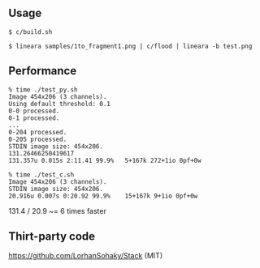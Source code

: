 
## Usage

```
$ c/build.sh

$ lineara samples/1to_fragment1.png | c/flood | lineara -b test.png
```

## Performance

```
% time ./test_py.sh 
Image 454x206 (3 channels).
Using default threshold: 0.1
0-0 processed.
0-1 processed.
...
0-204 processed.
0-205 processed.
STDIN image size: 454x206.
131.26466250419617
131.357u 0.015s 2:11.41 99.9%   5+167k 272+1io 0pf+0w

% time ./test_c.sh 
Image 454x206 (3 channels).
STDIN image size: 454x206.
20.916u 0.007s 0:20.92 99.9%    15+167k 9+1io 0pf+0w
```

131.4 / 20.9 ~= 6 times faster

## Thirt-party code

https://github.com/LorhanSohaky/Stack (MIT)
